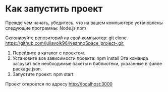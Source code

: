 # Как запустить проект
Прежде чем начать, убедитесь, что на вашем компьютере установлены следующие программы:
Node.js 
npm 

Склонируйте репозиторий на свой компьютер:
git clone https://github.com/juliavolk96/NezhnoSpace_project-.git
1. Перейдите в каталог с проектом.
2. Установите все зависимости проекта:
npm install
Эта команда загрузит все необходимые пакеты и библиотеки, указанные в файле package.json.
3. Запустите проект:
npm start

Проект откроется по адресу [http://localhost:3000](http://localhost:3000)
